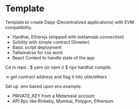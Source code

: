 # Template 

Template to create Dapp (Decentralized applications) with EVM compatibility.

- Hardhat, Ethersjs (shipped with metamask connection)
- Solidity with simple contract (Greeter)
- Basic script deployment
- Tailwindcss for css work
- React Context to handle state of the app

Cd in repo : 
$ yarn (or npm i)
$ npx hardhat compile

-> get contract address and flag it into utils/ethers

Set up .env based upon env.example:
- PRIVATE_KEY from a Metamask account
- API Rpc like Rinkeby, Mumbai, Polygon, Ethereum 
